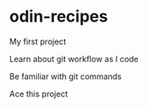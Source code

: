 # odin-recipes
My first project

Learn about git workflow as I code

Be familiar with git commands

Ace this project
